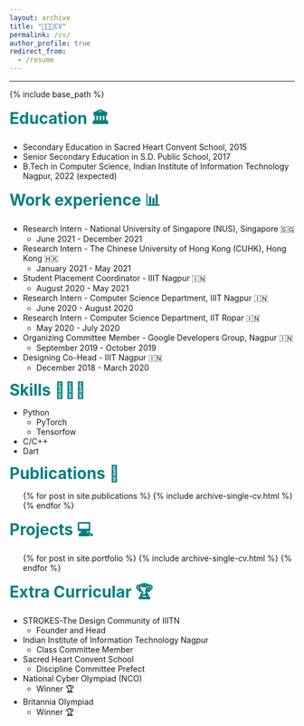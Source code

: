 ```yaml
---
layout: archive
title: "👨🏻‍🎓CV"
permalink: /cv/
author_profile: true
redirect_from:
  - /resume
---
```

---

{% include base_path %}

<span style=" font-size:2em; font-weight:bold;color:teal ">Education 🏛</span>
* Secondary Education in Sacred Heart Convent School, 2015
* Senior Secondary Education in S.D. Public School, 2017
* B.Tech in Computer Science, Indian Institute of Information Technology Nagpur, 2022 (expected)

<span style=" font-size:2em; font-weight:bold;color:teal ">Work experience 📊</span>
* Research Intern - National University of Singapore (NUS), Singapore 🇸🇬
  * June 2021 - December 2021
* Research Intern - The Chinese University of Hong Kong (CUHK), Hong Kong 🇭🇰
  * January 2021 - May 2021 
* Student Placement Coordinator - IIIT Nagpur 🇮🇳
  * August 2020 - May 2021
* Research Intern - Computer Science Department, IIIT Nagpur 🇮🇳
  * June 2020 - August 2020
* Research Intern - Computer Science Department, IIT Ropar 🇮🇳
  * May 2020 - July 2020
* Organizing Committee Member - Google Developers Group, Nagpur 🇮🇳
  * September 2019 - October 2019
* Designing Co-Head - IIIT Nagpur 🇮🇳
  * December 2018 - March 2020
  
<span style=" font-size:2em; font-weight:bold;color:teal ">Skills 🤹🏻‍♂️</span>
* Python
  *  PyTorch
  *  Tensorfow
* C/C++
* Dart

<span style=" font-size:2em; font-weight:bold;color:teal ">Publications 📄</span>
  <ul>{% for post in site.publications %}
    {% include archive-single-cv.html %}
  {% endfor %}</ul>
  
<span style=" font-size:2em; font-weight:bold;color:teal ">Projects 💻</span>
  <ul>{% for post in site.portfolio %}
    {% include archive-single-cv.html %}
  {% endfor %}</ul>
  
  
<span style=" font-size:2em; font-weight:bold;color:teal ">Extra Curricular 🏆</span>
* STROKES-The Design Community of IIITN
  * Founder and Head 
* Indian Institute of Information Technology Nagpur
  * Class Committee Member
* Sacred Heart Convent School
  * Discipline Committee Prefect
* National Cyber Olympiad (NCO)
  * Winner 🏆
* Britannia Olympiad
  * Winner 🏆











  
